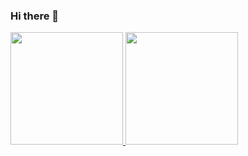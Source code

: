 ### Hi there 👋

<!--
**karana15/karana15** is a ✨ _special_ ✨ repository because its `README.md` (this file) appears on your GitHub profile.

Here are some ideas to get you started:

- 🔭 I’m currently working on ...
- 🌱 I’m currently learning ...
- 👯 I’m looking to collaborate on ...
- 🤔 I’m looking for help with ...
- 💬 Ask me about ...
- 📫 How to reach me: ...
- 😄 Pronouns: ...
- ⚡ Fun fact: ...
-->
<a href="https://github.com/karana15">
  <img height="180em" src="https://github-readme-stats.vercel.app/api?username=Learner4797&theme=buefy&show_icons=true" />
  <img height="180em" src="https://github-readme-stats.vercel.app/api/top-langs/?username=Learner4797&theme=buefy&layout=compact" />
</a>

